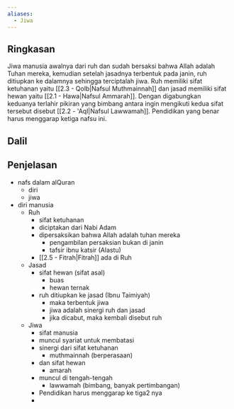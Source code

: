 ```yaml
---
aliases:
  - Jiwa
---
```

## Ringkasan
Jiwa manusia awalnya dari ruh dan sudah bersaksi bahwa Allah adalah Tuhan mereka, kemudian setelah jasadnya terbentuk pada janin, ruh ditiupkan ke dalamnya sehingga terciptalah jiwa. 
Ruh memiliki sifat ketuhanan yaitu [[2.3 - Qolb|Nafsul Muthmainnah]] dan jasad memiliki sifat hewan yaitu [[2.1 - Hawa|Nafsul Ammarah]]. Dengan digabungkan keduanya terlahir pikiran yang bimbang antara ingin mengikuti kedua sifat tersebut disebut [[2.2 - 'Aql|Nafsul Lawwamah]].
Pendidikan yang benar harus menggarap ketiga nafsu ini.

## Dalil

## Penjelasan




- nafs dalam alQuran
	- diri
	- jiwa
- diri manusia
	- Ruh
		- sifat ketuhanan
		- diciptakan dari Nabi Adam
		- dipersaksikan bahwa Allah adalah tuhan mereka
			- pengambilan persaksian bukan di janin
			- tafsir ibnu katsir (Alastu)
		- [[2.5 - Fitrah|Fitrah]] ada di Ruh
	- Jasad
		- sifat hewan (sifat asal)
			- buas
			- hewan ternak
		- ruh ditiupkan ke jasad (Ibnu Taimiyah)
			- maka terbentuk jiwa
			- jiwa adalah sinergi ruh dan jasad
			- jika dicabut, maka kembali disebut ruh
	- Jiwa
		- sifat manusia
		- muncul syariat untuk membatasi
		- sinergi dari sifat ketuhanan
			- muthmainnah (berperasaan)
		- dan sifat hewan
			- amarah 
		- muncul di tengah-tengah 
			- lawwamah (bimbang, banyak pertimbangan)
		- Pendidikan harus menggarap ke tiga2 nya
		- 